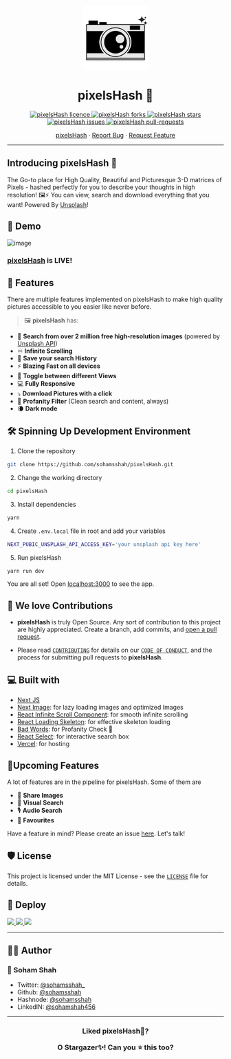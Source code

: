 <p align="center">
  <a href="https://github.com/sohamsshah/pixelsHash" rel="noopener" target="_blank"><img width="150" src="./assets/images/pixelsHashLogo2.png" alt="pixelsHash Logo"></a></p>
</p>

<h1 align="center"><b>pixelsHash 📸</b></h1>

<p align="center">
<a href="https://github.com/sohamsshah/pixelsHash/blob/master/LICENSE" target="blank">
<img src="https://img.shields.io/github/license/sohamsshah/pixelsHash?style=flat-square" alt="pixelsHash licence" />
</a>
<a href="https://github.com/sohamsshah/pixelsHash/fork" target="blank">
<img src="https://img.shields.io/github/forks/sohamsshah/pixelsHash?style=flat-square" alt="pixelsHash forks"/>
</a>
<a href="https://github.com/sohamsshah/pixelsHash/stargazers" target="blank">
<img src="https://img.shields.io/github/stars/sohamsshah/pixelsHash?style=flat-square" alt="pixelsHash stars"/>
</a>
<a href="https://github.com/sohamsshah/pixelsHash/issues" target="blank">
<img src="https://img.shields.io/github/issues/sohamsshah/pixelsHash?style=flat-square" alt="pixelsHash issues"/>
</a>
<a href="https://github.com/sohamsshah/pixelsHash/pulls" target="blank">
<img src="https://img.shields.io/github/issues-pr/sohamsshah/pixelsHash?style=flat-square" alt="pixelsHash pull-requests"/>
</a>

</p>

<p align="center">
    <a href="https://pixels-hash.vercel.app/" target="blank">pixelsHash</a>
    ·
    <a href="https://github.com/sohamsshah/pixelsHash/issues/new/choose">Report Bug</a>
    ·
    <a href="https://github.com/sohamsshah/pixelsHash/issues/new/choose">Request Feature</a>
</p>

---

## **Introducing pixelsHash 📸**

The Go-to place for High Quality, Beautiful and Picturesque 3-D matrices of Pixels - hashed perfectly for you to describe your thoughts in high resolution! 🖼⚡ You can view, search and download everything that you want! Powered By [Unsplash](https://unsplash.com/)!

## **🚀 Demo**

![image](https://user-images.githubusercontent.com/47717492/129268568-b11171ca-1132-4b39-b194-27004fd975c8.png)

### [pixelsHash](https://github.com/sohamsshah/pixelsHash) is LIVE!

## **🧐 Features**

There are multiple features implemented on pixelsHash to make high quality pictures accessible to you easier like never before.

> 🖼 **pixelsHash** has:

-   🔎 **Search from over 2 million free high-resolution images** (powered by [Unsplash API](https://unsplash.com/documentation))
-   ♾ **Infinite Scrolling**
-   💾 **Save your search History**
-   ⚡ **Blazing Fast on all devices**
-   🔖 **Toggle between different Views**
-   💻 **Fully Responsive**
-   ⤵️ **Download Pictures with a click**
-   🙈 **Profanity Filter** (Clean search and content, always)
-   🌘 **Dark mode**

## 🛠️ **Spinning Up Development Environment**

1. Clone the repository

```bash
git clone https://github.com/sohamsshah/pixelsHash.git
```

2. Change the working directory

```bash
cd pixelsHash
```

3. Install dependencies

```bash
yarn
```

4. Create `.env.local` file in root and add your variables

```bash
NEXT_PUBIC_UNSPLASH_API_ACCESS_KEY='your unsplash api key here'
```

5. Run pixelsHash

```bash
yarn run dev
```

You are all set! Open [localhost:3000](http://localhost:3000/) to see the app.

## **💖 We love Contributions**

-   **pixelsHash** is truly Open Source. Any sort of contribution to this project are highly appreciated. Create a branch, add commits, and [open a pull request](https://github.com/sohamsshah/pixelsHash/compare).

-   Please read [`CONTRIBUTING`](CONTRIBUTING.md) for details on our [`CODE OF CONDUCT`](CODE_OF_CONDUCT.md), and the process for submitting pull requests to **pixelsHash**.

## **💻 Built with**

-   [Next JS](https://nextjs.org/)
-   [Next Image](https://nextjs.org/docs/api-reference/next/image): for lazy loading images and optimized Images
-   [React Infinite Scroll Component](https://www.npmjs.com/package/react-infinite-scroll-component): for smooth infinite scrolling
-   [React Loading Skeleton](https://www.npmjs.com/package/react-loading-skeleton): for effective skeleton loading
-   [Bad Words](https://www.npmjs.com/package/naughty-words): for Profanity Check 🙏
-   [React Select](https://www.npmjs.com/package/react-select): for interactive search box
-   [Vercel](http://vercel.com/): for hosting

## **🌈Upcoming Features**

A lot of features are in the pipeline for pixelsHash. Some of them are

-   🥁 **Share Images**
-   👀 **Visual Search**
-   🎙 **Audio Search**
-   💖 **Favourites**

Have a feature in mind? Please create an issue [here](https://github.com/sohamsshah/pixelsHash/issues). Let's talk!

## 🛡️ License

This project is licensed under the MIT License - see the [`LICENSE`](LICENSE) file for details.

## 🦄 Deploy

<a href="https://vercel.com/new/project?template=https://github.com/sohamsshah/pixelsHash">
<img src="https://vercel.com/button" height="37.5px" />
</a>
<a href="https://app.netlify.com/start/deploy?repository=https://github.com/sohamsshah/pixelsHash">
<img src="https://www.netlify.com/img/deploy/button.svg" height="37.5px" />
</a>
<a href="https://cloud.digitalocean.com/apps/new?repo=https://github.com/sohamsshah/pixelsHash">
<img src="https://camo.githubusercontent.com/df21703b4229f8d44f76c2d56073657a4ab450ca4566ba5d24d05bf528c298f8/68747470733a2f2f7777772e6465706c6f79746f646f2e636f6d2f646f2d62746e2d626c75652e737667" height="37.5px" />
</a>

---

## **👨‍💻 Author**

### 👤 Soham Shah

-   Twitter: [@sohamsshah\_](https://twitter.com/sohamsshah_)
-   Github: [@sohamsshah](https://github.com/sohamsshah)
-   Hashnode: [@sohamsshah](https://hashnode.com/@sohamsshah)
-   LinkedIN: [@sohamshah456](https://www.linkedin.com/in/sohamshah456/)

---

<h3 align="center">
<b>Liked pixelsHash📸?

O Stargazer✨! Can you ⭐️ this too? </b>

</h3>
